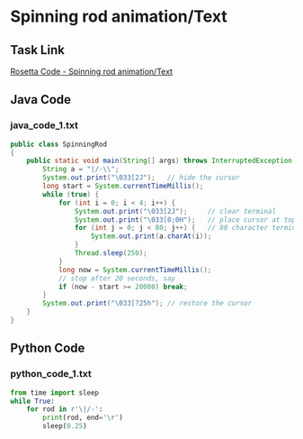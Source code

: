 # Spinning rod animation/Text

## Task Link
[Rosetta Code - Spinning rod animation/Text](https://rosettacode.org/wiki/Spinning_rod_animation/Text)

## Java Code
### java_code_1.txt
```java
public class SpinningRod
{
    public static void main(String[] args) throws InterruptedException {
        String a = "|/-\\";
        System.out.print("\033[2J");   // hide the cursor
        long start = System.currentTimeMillis();
        while (true) {
            for (int i = 0; i < 4; i++) {
                System.out.print("\033[2J");     // clear terminal
                System.out.print("\033[0;0H");   // place cursor at top left corner
                for (int j = 0; j < 80; j++) {   // 80 character terminal width, say
                    System.out.print(a.charAt(i));
                }
                Thread.sleep(250);
            }
            long now = System.currentTimeMillis();
            // stop after 20 seconds, say
            if (now - start >= 20000) break;
        }
        System.out.print("\033[?25h"); // restore the cursor
    }
}

```

## Python Code
### python_code_1.txt
```python
from time import sleep
while True:
    for rod in r'\|/-':
        print(rod, end='\r')
        sleep(0.25)

```

